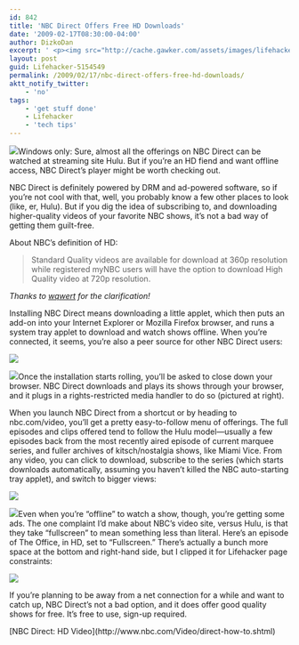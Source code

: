 ```yaml
---
id: 842
title: 'NBC Direct Offers Free HD Downloads'
date: '2009-02-17T08:30:00-04:00'
author: DizkoDan
excerpt: ' <p><img src="http://cache.gawker.com/assets/images/lifehacker/2009/02/nbc_splash.png" width="261" height="188" align="right" hspace="4" vspace="2"/>Windows only: Sure, almost all the offerings on NBC Direct can be watched at streaming site Hulu. But if you''re an HD fiend and want offline access, NBC Direct''s player might be worth checking out.</p> <p>NBC Direct is definitely powered by DRM and ad-powered software, so if you''re not cool with that, well, you probably know a few other places to look (like, er, Hulu). But if you dig the idea of subscribing to, and downloading higher-quality videos of your favorite NBC shows, it''s not a bad way of getting them guilt-free.</p> <p>About NBC''s definition of HD:</p> <blockquote><p>Standard Quality videos are available for download at 360p resolution while registered myNBC users will have the option to download High Quality video at 720p resolution.</p></blockquote> <p><em>Thanks to <a href="http://lifehacker.com/5154549/nbc-direct-offers-free-hd-downloads#c10787832">wqwert</a> for the clarification!</em></p> <p>Installing NBC Direct means downloading a little applet, which then puts an add-on into your Internet Explorer or Mozilla Firefox browser, and runs a system tray applet to download and watch shows offline. When you''re connected, it seems, you''re also a peer source for other NBC Direct users:</p> <p><img src="http://cache.gawker.com/assets/images/lifehacker/2009/02/nbcdirect1.png" width="558" height="340" class="center"/><br /></p> <p><img src="http://cache.gawker.com/assets/images/lifehacker/2009/02/nbcdirect2.png" width="240" height="98" class="right"/>Once the installation starts rolling, you''ll be asked to close down your browser. NBC Direct downloads and plays its shows through your browser, and it plugs in a rights-restricted media handler to do so (pictured at right).<br /></p> <p>When you launch NBC Direct from a shortcut or by heading to nbc.com/video, you''ll get a pretty easy-to-follow menu of offerings. The full episodes and clips offered tend to follow the Hulu model&mdash;usually a few episodes back from the most recently aired episode of current marquee series, and fuller archives of kitsch/nostalgia shows, like Miami Vice. From any video, you can click to download, subscribe to the series (which starts downloads automatically, assuming you haven''t killed the NBC auto-starting tray applet), and switch to bigger views:</p> <p><img src="http://cache.gawker.com/assets/images/lifehacker/2009/02/nbcdirect4.png" width="804" height="458" /><br /></p> <p><img src="http://cache.gawker.com/assets/images/lifehacker/2009/02/nbcdirect3.png" width="307"/>Even when you''re "offline" to watch a show, though, you''re getting some ads. The one complaint I''d make about NBC''s video site, versus Hulu, is that they take "fullscreen" to mean something less than literal. Here''s an episode of The Office, in HD, set to "Fullscreen." There''s actually a bunch more space at the bottom and right-hand side, but I clipped it for Lifehacker page constraints:</p> <p><img src="http://cache.gawker.com/assets/images/lifehacker/2009/02/nbcdirect5.png" width="804" height="657" /><br /></p> <p>If you''re planning to be away from a net connection for a while and want to catch up, NBC Direct''s not a bad option, and it does offer good quality shows for free. It''s free to use, sign-up required. <div class="related"><a href="http://www.nbc.com/Video/direct-how-to.shtml">NBC Direct: HD Video</a></div> </p> '
layout: post
guid: Lifehacker-5154549
permalink: /2009/02/17/nbc-direct-offers-free-hd-downloads/
aktt_notify_twitter:
    - 'no'
tags:
    - 'get stuff done'
    - Lifehacker
    - 'tech tips'
---
```


![](http://cache.gawker.com/assets/images/lifehacker/2009/02/nbc_splash.png)Windows only: Sure, almost all the offerings on NBC Direct can be watched at streaming site Hulu. But if you’re an HD fiend and want offline access, NBC Direct’s player might be worth checking out.

NBC Direct is definitely powered by DRM and ad-powered software, so if you’re not cool with that, well, you probably know a few other places to look (like, er, Hulu). But if you dig the idea of subscribing to, and downloading higher-quality videos of your favorite NBC shows, it’s not a bad way of getting them guilt-free.

About NBC’s definition of HD:

> Standard Quality videos are available for download at 360p resolution while registered myNBC users will have the option to download High Quality video at 720p resolution.

*Thanks to [wqwert](http://lifehacker.com/5154549/nbc-direct-offers-free-hd-downloads#c10787832) for the clarification!*

Installing NBC Direct means downloading a little applet, which then puts an add-on into your Internet Explorer or Mozilla Firefox browser, and runs a system tray applet to download and watch shows offline. When you’re connected, it seems, you’re also a peer source for other NBC Direct users:

![](http://cache.gawker.com/assets/images/lifehacker/2009/02/nbcdirect1.png)

![](http://cache.gawker.com/assets/images/lifehacker/2009/02/nbcdirect2.png)Once the installation starts rolling, you’ll be asked to close down your browser. NBC Direct downloads and plays its shows through your browser, and it plugs in a rights-restricted media handler to do so (pictured at right).

When you launch NBC Direct from a shortcut or by heading to nbc.com/video, you’ll get a pretty easy-to-follow menu of offerings. The full episodes and clips offered tend to follow the Hulu model—usually a few episodes back from the most recently aired episode of current marquee series, and fuller archives of kitsch/nostalgia shows, like Miami Vice. From any video, you can click to download, subscribe to the series (which starts downloads automatically, assuming you haven’t killed the NBC auto-starting tray applet), and switch to bigger views:

![](http://cache.gawker.com/assets/images/lifehacker/2009/02/nbcdirect4.png)

![](http://cache.gawker.com/assets/images/lifehacker/2009/02/nbcdirect3.png)Even when you’re “offline” to watch a show, though, you’re getting some ads. The one complaint I’d make about NBC’s video site, versus Hulu, is that they take “fullscreen” to mean something less than literal. Here’s an episode of The Office, in HD, set to “Fullscreen.” There’s actually a bunch more space at the bottom and right-hand side, but I clipped it for Lifehacker page constraints:

![](http://cache.gawker.com/assets/images/lifehacker/2009/02/nbcdirect5.png)

If you’re planning to be away from a net connection for a while and want to catch up, NBC Direct’s not a bad option, and it does offer good quality shows for free. It’s free to use, sign-up required.

<div class="related">[NBC Direct: HD Video](http://www.nbc.com/Video/direct-how-to.shtml)</div>